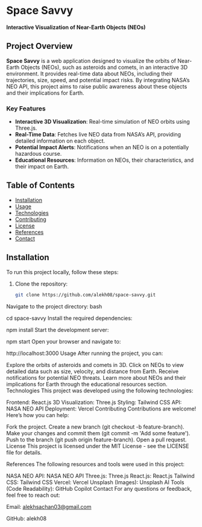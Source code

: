 # **Space Savvy**  
**Interactive Visualization of Near-Earth Objects (NEOs)**



## **Project Overview**
**Space Savvy** is a web application designed to visualize the orbits of Near-Earth Objects (NEOs), such as asteroids and comets, in an interactive 3D environment. It provides real-time data about NEOs, including their trajectories, size, speed, and potential impact risks. By integrating NASA’s NEO API, this project aims to raise public awareness about these objects and their implications for Earth.

### **Key Features**
- **Interactive 3D Visualization**: Real-time simulation of NEO orbits using Three.js.
- **Real-Time Data**: Fetches live NEO data from NASA’s API, providing detailed information on each object.
- **Potential Impact Alerts**: Notifications when an NEO is on a potentially hazardous course.
- **Educational Resources**: Information on NEOs, their characteristics, and their impact on Earth.

## **Table of Contents**
- [Installation](#installation)
- [Usage](#usage)
- [Technologies](#technologies)
- [Contributing](#contributing)
- [License](#license)
- [References](#references)
- [Contact](#contact)

## **Installation**
To run this project locally, follow these steps:

1. Clone the repository:
   ```bash
   git clone https://github.com/alekh08/space-savvy.git
Navigate to the project directory:
bash

cd space-savvy
Install the required dependencies:


npm install
Start the development server:


npm start
Open your browser and navigate to:


http://localhost:3000
Usage
After running the project, you can:

Explore the orbits of asteroids and comets in 3D.
Click on NEOs to view detailed data such as size, velocity, and distance from Earth.
Receive notifications for potential NEO threats.
Learn more about NEOs and their implications for Earth through the educational resources section.
Technologies
This project was developed using the following technologies:

Frontend: React.js
3D Visualization: Three.js
Styling: Tailwind CSS
API: NASA NEO API
Deployment: Vercel
Contributing
Contributions are welcome! Here’s how you can help:

Fork the project.
Create a new branch (git checkout -b feature-branch).
Make your changes and commit them (git commit -m 'Add some feature').
Push to the branch (git push origin feature-branch).
Open a pull request.
License
This project is licensed under the MIT License - see the LICENSE file for details.

References
The following resources and tools were used in this project:

NASA NEO API: NASA NEO API
Three.js: Three.js
React.js: React.js
Tailwind CSS: Tailwind CSS
Vercel: Vercel
Unsplash (Images): Unsplash
AI Tools (Code Readability): GitHub Copilot
Contact
For any questions or feedback, feel free to reach out:

Email: alekhsachan03@gmail.com

GitHub: alekh08
